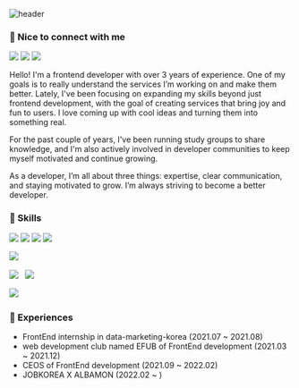 
![header](https://capsule-render.vercel.app/api?type=waving&height=300&text=Hello!&desc=FrontEnd-developer&fontAlign=80&fontAlignY=40&descAlign=80&descAlignY=60&color=gradient&animation=fadeIn)


### 👋 Nice to connect with me
<p>
  <a href="https://velog.io/@roum02/posts" target="_blank"><img src="https://img.shields.io/badge/Blog-black?style=flat-square&logo=Velog&logoColor=white"/></a>
  <a href="https://www.linkedin.com/in/roum02/" target="_blank"><img src="https://img.shields.io/badge/RoumLee-0A66C2?style=flat-square&logo=Linkedin&logoColor=white"/></a>
  <a href="mailto:roum02@ewhain.net" target="_blank"><img src="https://img.shields.io/badge/roum02@ewhain.net-EA4335?style=flat-square&logo=Gmail&logoColor=white"/></a>
</p>


<p>
Hello! I'm a frontend developer with over 3 years of experience. One of my goals is to really understand the services I’m working on and make them better.
<!-- I’m passionate about improving services, and I’ve contributed to streamlining processes in my previous projects. -->
Lately, I've been focusing on expanding my skills beyond just frontend development, with the goal of creating services that bring joy and fun to users.
I love coming up with cool ideas and turning them into something real.

For the past couple of years, I've been running study groups to share knowledge, and I'm also actively involved in developer communities to keep myself motivated and continue growing.

As a developer, I’m all about three things: expertise, clear communication, and staying motivated to grow. I’m always striving to become a better developer.
</p>

<!--
<h3>💻 Projects 💻</h3>
<hr/>
<p>제가 어떤 프로젝트를 했는지 알고 싶으시다면 </p>
<a href="https://stream-cent-884.notion.site/FE-25f3e634393d464dbf5afbf81b8c1e27">👉 여기를 방문해주세요 :)</a>
<br/>
<br/>
-->

### 💪 Skills

<div>
  <img src="https://img.shields.io/badge/React-61DAFB?style=flat-square&logo=React&logoColor=black"/>
  <img src="https://img.shields.io/badge/Javascript-yellow?style=flat-square&logo=javascript&logoColor=white">
  <img src="https://img.shields.io/badge/TypeScript-3178C6?style=flat-square&logo=TypeScript&logoColor=white"/>
  <img src="https://img.shields.io/badge/Next.js-000000?style=flat-square&logo=next.js&logoColor=white">
</div>
<p>
<!--  <img src="https://img.shields.io/badge/Android-3DDC84?style=flat-square&logo=Android&logoColor=white"/></a> &nbsp -->
 <img src="https://img.shields.io/badge/ReactNative-F7DF1E?style=flat-square&logo=ReactNative&logoColor=white"/></a> &nbsp
</p>
<p>
 <img src="https://img.shields.io/badge/Express-339933?style=flat-square&logo=Express&logoColor=white"/></a> &nbsp
 <img src="https://img.shields.io/badge/MySQL-4479A1?style=flat-square&logo=MySQL&logoColor=white"/></a> &nbsp
</p>
<p>
 <img src="https://img.shields.io/badge/Python-3776AB?style=flat-square&logo=Python&logoColor=white"> &nbsp
</p>


### 🏅 Experiences

- FrontEnd internship in data-marketing-korea (2021.07 ~ 2021.08)
- web development club named EFUB of FrontEnd development (2021.03 ~ 2021.12)
- CEOS of FrontEnd development (2021.09 ~ 2022.02)
- JOBKOREA X ALBAMON (2022.02 ~ )

<br/>
<!--
<img src="https://github-readme-stats.vercel.app/api/top-langs/?username=roum02&show_icons=true&layout=compact&theme=graywhite&hide_border=true" align="center"/>
 -->
